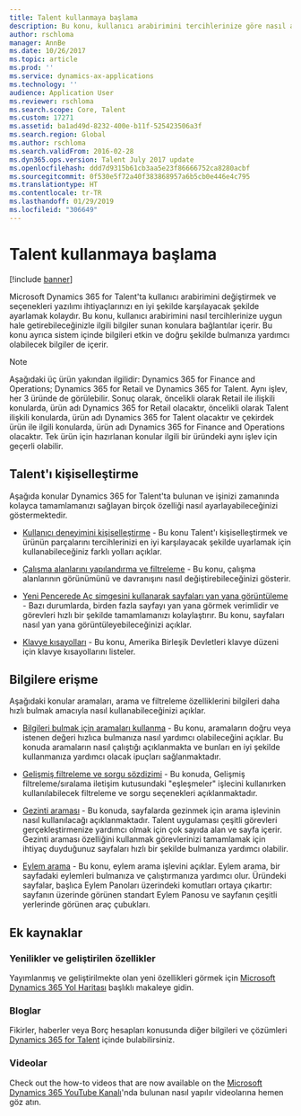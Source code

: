 ```yaml
---
title: Talent kullanmaya başlama
description: Bu konu, kullanıcı arabirimini tercihlerinize göre nasıl ayarlayabileceğiniz ve ürün içinde ve docs.microsoft.com sitesinde bulunan Yardım kaynaklarına nasıl bağlanabileceğiniz konusunda bilgiler sağlar.
author: rschloma
manager: AnnBe
ms.date: 10/26/2017
ms.topic: article
ms.prod: ''
ms.service: dynamics-ax-applications
ms.technology: ''
audience: Application User
ms.reviewer: rschloma
ms.search.scope: Core, Talent
ms.custom: 17271
ms.assetid: ba1ad49d-8232-400e-b11f-525423506a3f
ms.search.region: Global
ms.author: rschloma
ms.search.validFrom: 2016-02-28
ms.dyn365.ops.version: Talent July 2017 update
ms.openlocfilehash: ddd7d9315b61cb3aa5e23f86666752ca8280acbf
ms.sourcegitcommit: 0f530e5f72a40f383868957a6b5cb0e446e4c795
ms.translationtype: HT
ms.contentlocale: tr-TR
ms.lasthandoff: 01/29/2019
ms.locfileid: "306649"
---
```

# <a name="get-started-with-talent"></a>Talent kullanmaya başlama

[!include [banner](includes/banner.md)]

Microsoft Dynamics 365 for Talent'ta kullanıcı arabirimini değiştirmek ve seçenekleri yazılımı ihtiyaçlarınızı en iyi şekilde karşılayacak şekilde ayarlamak kolaydır. Bu konu, kullanıcı arabirimini nasıl tercihlerinize uygun hale getirebileceğinizle ilgili bilgiler sunan konulara bağlantılar içerir. Bu konu ayrıca sistem içinde bilgileri etkin ve doğru şekilde bulmanıza yardımcı olabilecek bilgiler de içerir. 

> [!NOTE] 
> Aşağıdaki üç ürün yakından ilgilidir: Dynamics 365 for Finance and Operations; Dynamics 365 for Retail ve Dynamics 365 for Talent. Aynı işlev, her 3 üründe de görülebilir. Sonuç olarak, öncelikli olarak Retail ile ilişkili konularda, ürün adı Dynamics 365 for Retail olacaktır, öncelikli olarak Talent ilişkili konularda, ürün adı Dynamics 365 for Talent olacaktır ve çekirdek ürün ile ilgili konularda, ürün adı Dynamics 365 for Finance and Operations olacaktır. Tek ürün için hazırlanan konular ilgili bir üründeki aynı işlev için geçerli olabilir.

## <a name="personalizing-talent"></a>Talent'ı kişiselleştirme 
Aşağıda konular Dynamics 365 for Talent'ta bulunan ve işinizi zamanında kolayca tamamlamanızı sağlayan birçok özelliği nasıl ayarlayabileceğinizi göstermektedir. 

-   [Kullanıcı deneyimini kişiselleştirme](../fin-and-ops/get-started/personalize-user-experience.md) - Bu konu Talent'ı kişiselleştirmek ve ürünün parçalarını tercihlerinizi en iyi karşılayacak şekilde uyarlamak için kullanabileceğiniz farklı yolları açıklar.

-   [Çalışma alanlarını yapılandırma ve filtreleme](../fin-and-ops/get-started/configure-filter-workspaces.md) - Bu konu, çalışma alanlarının görünümünü ve davranışını nasıl değiştirebileceğinizi gösterir.

-   [Yeni Pencerede Aç simgesini kullanarak sayfaları yan yana görüntüleme](../fin-and-ops/get-started/display-pages-side-by-side.md) - Bazı durumlarda, birden fazla sayfayı yan yana görmek verimlidir ve görevleri hızlı bir şekilde tamamlamanızı kolaylaştırır. Bu konu, sayfaları nasıl yan yana görüntüleyebileceğinizi açıklar. 

-   [Klavye kısayolları](../fin-and-ops/get-started/shortcut-keys.md) - Bu konu, Amerika Birleşik Devletleri klavye düzeni için klavye kısayollarını listeler. 

## <a name="accessing-information"></a>Bilgilere erişme
Aşağıdaki konular aramaları, arama ve filtreleme özelliklerini bilgileri daha hızlı bulmak amacıyla nasıl kullanabileceğinizi açıklar. 

-   [Bilgileri bulmak için aramaları kullanma](../fin-and-ops/get-started/use-lookups-to-find-information.md) - Bu konu, aramaların doğru veya istenen değeri hızlıca bulmanıza nasıl yardımcı olabileceğini açıklar. Bu konuda aramaların nasıl çalıştığı açıklanmakta ve bunları en iyi şekilde kullanmanıza yardımcı olacak ipuçları sağlanmaktadır.

-   [Gelişmiş filtreleme ve sorgu sözdizimi](../fin-and-ops/get-started/advanced-filtering-query-options.md) - Bu konuda, Gelişmiş filtreleme/sıralama iletişim kutusundaki "eşleşmeler" işlecini kullanırken kullanılabilecek filtreleme ve sorgu seçenekleri açıklanmaktadır.

-   [Gezinti araması](../fin-and-ops/get-started/navigation-search.md) - Bu konuda, sayfalarda gezinmek için arama işlevinin nasıl kullanılacağı açıklanmaktadır. Talent uygulaması çeşitli görevleri gerçekleştirmenize yardımcı olmak için çok sayıda alan ve sayfa içerir. Gezinti araması özelliğini kullanmak görevlerinizi tamamlamak için ihtiyaç duyduğunuz sayfaları hızlı bir şekilde bulmanıza yardımcı olabilir. 

-   [Eylem arama](../fin-and-ops/get-started/action-search.md) - Bu konu, eylem arama işlevini açıklar. Eylem arama, bir sayfadaki eylemleri bulmanıza ve çalıştırmanıza yardımcı olur. Üründeki sayfalar, başlıca Eylem Panoları üzerindeki komutları ortaya çıkartır: sayfanın üzerinde görünen standart Eylem Panosu ve sayfanın çeşitli yerlerinde görünen araç çubukları.

## <a name="additional-resources"></a>Ek kaynaklar

### <a name="whats-new-and-in-development"></a>Yenilikler ve geliştirilen özellikler
Yayımlanmış ve geliştirilmekte olan yeni özellikleri görmek için [Microsoft Dynamics 365 Yol Haritası](https://roadmap.dynamics.com/#application=c6ae025f-e42a-e711-810d-3863bb363e80) başlıklı makaleye gidin.

### <a name="blogs"></a>Bloglar
Fikirler, haberler veya Borç hesapları konusunda diğer bilgileri ve çözümleri [Dynamics 365 for Talent](https://community.dynamics.com/enterprise/b/dynamics365fortalent) içinde bulabilirsiniz. 

### <a name="videos"></a>Videolar
Check out the how-to videos that are now available on the [Microsoft Dynamics 365 YouTube Kanalı](https://www.youtube.com/channel/UCJGCg4rB3QSs8y_1FquelBQ)'nda bulunan nasıl yapılır videolarına hemen göz atın.

